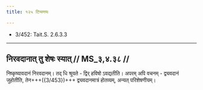 ```yaml
---
title: १२५ टिप्पणयः

---
```

- 3/452: Tait.S. 2.6.3.3

____________________________________________


## निरवदानात् तु शेषः स्यात् // MS_३,४.३८ //

निष्कृष्यावदानं निरवदानम्। तद् धि श्रूयते - द्विर् हविषो ऽवद्यतीति। अपरम् अपि वचनम् - द्व्यवदानं जुहोतीति, तेन+++({3/453})+++ द्व्यवदानमात्रं होतव्यम्, अन्यत् परिशेषणीयम्।